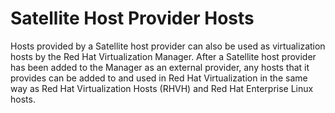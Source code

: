 # Satellite Host Provider Hosts

Hosts provided by a Satellite host provider can also be used as virtualization hosts by the Red Hat Virtualization Manager. After a Satellite host provider has been added to the Manager as an external provider, any hosts that it provides can be added to and used in Red Hat Virtualization in the same way as Red Hat Virtualization Hosts (RHVH) and Red Hat Enterprise Linux hosts.
